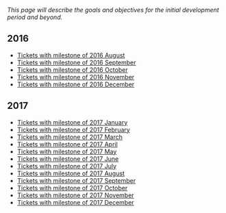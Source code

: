 *This page will describe the goals and objectives for the initial
development period and beyond.*

2016
----

* [Tickets with milestone of 2016 August](https://github.com/conreality/conreality/issues?utf8=%E2%9C%93&q=milestone%3A%222016+August%22)
* [Tickets with milestone of 2016 September](https://github.com/conreality/conreality/issues?utf8=%E2%9C%93&q=milestone%3A%222016+September%22)
* [Tickets with milestone of 2016 October](https://github.com/conreality/conreality/issues?utf8=%E2%9C%93&q=milestone%3A%222016+October%22)
* [Tickets with milestone of 2016 November](https://github.com/conreality/conreality/issues?utf8=%E2%9C%93&q=milestone%3A%222016+November%22)
* [Tickets with milestone of 2016 December](https://github.com/conreality/conreality/issues?utf8=%E2%9C%93&q=milestone%3A%222016+December%22)

2017
----

* [Tickets with milestone of 2017 January](https://github.com/conreality/conreality/issues?utf8=%E2%9C%93&q=milestone%3A%222017+January%22)
* [Tickets with milestone of 2017 February](https://github.com/conreality/conreality/issues?utf8=%E2%9C%93&q=milestone%3A%222017+February%22)
* [Tickets with milestone of 2017 March](https://github.com/conreality/conreality/issues?utf8=%E2%9C%93&q=milestone%3A%222017+March%22)
* [Tickets with milestone of 2017 April](https://github.com/conreality/conreality/issues?utf8=%E2%9C%93&q=milestone%3A%222017+April%22)
* [Tickets with milestone of 2017 May](https://github.com/conreality/conreality/issues?utf8=%E2%9C%93&q=milestone%3A%222017+May%22)
* [Tickets with milestone of 2017 June](https://github.com/conreality/conreality/issues?utf8=%E2%9C%93&q=milestone%3A%222017+June%22)
* [Tickets with milestone of 2017 July](https://github.com/conreality/conreality/issues?utf8=%E2%9C%93&q=milestone%3A%222017+July%22)
* [Tickets with milestone of 2017 August](https://github.com/conreality/conreality/issues?utf8=%E2%9C%93&q=milestone%3A%222017+August%22)
* [Tickets with milestone of 2017 September](https://github.com/conreality/conreality/issues?utf8=%E2%9C%93&q=milestone%3A%222017+September%22)
* [Tickets with milestone of 2017 October](https://github.com/conreality/conreality/issues?utf8=%E2%9C%93&q=milestone%3A%222017+October%22)
* [Tickets with milestone of 2017 November](https://github.com/conreality/conreality/issues?utf8=%E2%9C%93&q=milestone%3A%222017+November%22)
* [Tickets with milestone of 2017 December](https://github.com/conreality/conreality/issues?utf8=%E2%9C%93&q=milestone%3A%222017+December%22)
